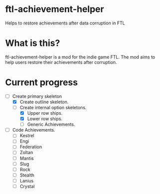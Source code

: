# ftl-achievement-helper
Helps to restore achievements after data corruption in FTL

# What is this?
ftl-achievement-helper is a mod for the indie game FTL. The mod aims to help users restore their achievements after corruption.

# Current progress
- [ ] Create primary skeleton
  - [x] Create outline skeleton.
  - [ ] Create internal option skeletons.
    - [x] Upper row ships.
    - [x] Lower row ships.
    - [ ] Generic Achievements.
- [ ] Code Achievements.
  - [ ] Kestrel
  - [ ] Engi
  - [ ] Federation
  - [ ] Zoltan
  - [ ] Mantis
  - [ ] Slug
  - [ ] Rock
  - [ ] Stealth
  - [ ] Lanius
  - [ ] Crystal
